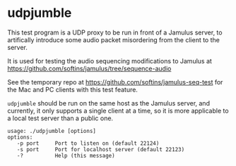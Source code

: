 # udpjumble

This test program is a UDP proxy to be run in front of a Jamulus server,
to artifically introduce some audio packet misordering from the client
to the server.

It is used for testing the audio sequencing modifications to Jamulus at
https://github.com/softins/jamulus/tree/sequence-audio

See the temporary repo at https://github.com/softins/jamulus-seq-test
for the Mac and PC clients with this test feature.

`udpjumble` should be run on the same host as the Jamulus server, and currently,
it only supports a single client at a time, so it is more applicable to a
local test server than a public one.

```
usage: ./udpjumble [options]
options:
   -p port     Port to listen on (default 22124)
   -s port     Port for localhost server (default 22123)
   -?          Help (this message)
```
